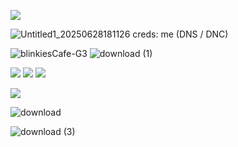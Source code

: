![](https://komarev.com/ghpvc/?username=ghostlyvamps&color=f5d849&style=plastic&label=VISITORS+🎪) 

![Untitled1_20250628181126](https://github.com/user-attachments/assets/d7b45f13-4d83-4ff8-ab7b-ef03832d1259)
creds: me (DNS / DNC)


![blinkiesCafe-G3](https://github.com/user-attachments/assets/ba81b582-4514-4828-b8ea-ca1c525d161c) ![download (1)](https://github.com/user-attachments/assets/f27c8e14-476d-4700-b015-6da3c4b1c957)


![](https://i.postimg.cc/hG2Vg52w/transmasculine-7-stripes-20-px.png)  ![](https://i.postimg.cc/MG8Gs63r/xenogender1-7-stripes-21-px.png) ![](https://i.postimg.cc/Sxt18pN8/gay-mlm-20px-6-stripes.png)

![](https://media.tenor.com/tthHOe_qi9IAAAAi/yellow-heart-pixel-divider.gif)

![download](https://github.com/user-attachments/assets/9483b890-8a91-4bfc-b4ca-f136c339331d)

![download (3)](https://github.com/user-attachments/assets/d47aed5c-8301-4920-a5ed-ea22388fe150)
